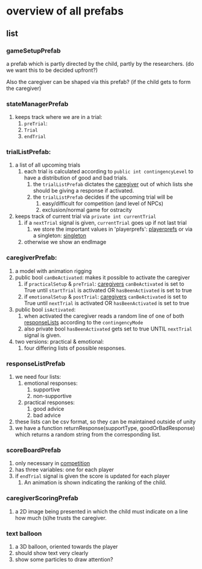 # overview of all prefabs

## list


### gameSetupPrefab

a prefab which is partly directed by the child, partly by the researchers. (do we want this to be decided upfront?)

Also the caregiver can be shaped via this prefab? (if the child gets to form the caregiver)

### stateManagerPrefab

1. keeps track where we are in a trial:
   1. `preTrial`:
   2. `Trial`
   3. `endTrial` 

### trialListPrefab:
1. a list of all upcoming trials
    1. each trial is calculated according to `public int contingencyLevel` to have a distribution of good and bad trials.
       1. the `trialListPrefab` dictates the [caregiver](#caregiverprefab) out of which lists she should be giving a response if activated.
       2. the `trialListPrefab` decides if the upcoming trial will be 
          1. easy/difficult for competition (and level of NPCs)
          2. exclusion/normal game for ostracity
2. keeps track of current trial via `private int currentTrial`
   1. if a `nextTrial` signal is given, `currentTrial` goes up if not last trial
      1. we store the important values in 'playerprefs': [playerprefs](https://docs.unity3d.com/ScriptReference/PlayerPrefs.html) or via a singleton: [singleton](https://stackoverflow.com/questions/67067412/unity-reset-score-to-0-on-replay)
   2. otherwise we show an endImage

### caregiverPrefab:
1. a model with animation rigging
2. public bool `canBeActivated`: makes it possible to activate the caregiver
   1. if `practicalSetup` & `preTrial`: [caregivers](#caregiverprefab) `canBeActivated` is set to True until `startTrial` is activated OR `hasBeenActivated` is set to true
   2. if `emotionalSetup` & `postTrial`: [caregivers](#caregiverprefab) `canBeActivated` is set to True until `nextTrial` is activated OR `hasBeenActivated` is set to true
4. public bool `isActivated`: 
   1. when activated the caregiver reads a random line of one of both [responseLists](#responselistprefab) according to the `contingencyMode`
   2. also private bool `hasBeenActivated` gets set to true UNTIL `nextTrial` signal is given.
5. two versions: practical & emotional:
   1. four differing lists of possible responses.
   
### responseListPrefab
1. we need four lists:
   1. emotional responses:
      1. supportive
      2. non-supportive
   2. practical responses:
      1. good advice
      2. bad advice
2. these lists can be csv format, so they can be maintained outside of unity
3. we have a function returnResponse(supportType, goodOrBadResponse) which returns a random string from the corresponding list.

### scoreBoardPrefab

1. only necessary in [competition](#competition)
2. has three variables: one for each player
3. if `endTrial` signal is given the score is updated for each player 
   1. An animation is shown indicating the ranking of the child.

### caregiverScoringPrefab

1. a 2D image being presented in which the child must indicate on a line how much (s)he trusts the caregiver.

### text balloon

1. a 3D balloon, oriented towards the player
2. should show text very clearly
3. show some particles to draw attention?

